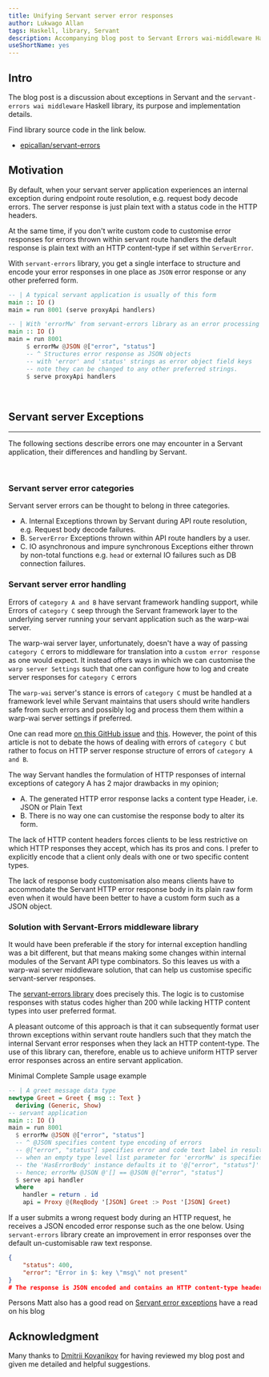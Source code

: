 ```yaml
---
title: Unifying Servant server error responses
author: Lukwago Allan
tags: Haskell, library, Servant
description: Accompanying blog post to Servant Errors wai-middleware Haskell library
useShortName: yes
---
```


## Intro

The blog post is a discussion about exceptions in Servant and the `servant-errors wai middleware` Haskell library, its purpose and implementation details.

Find library source code in the link below.

* [epicallan/servant-errors](@github)

## Motivation

By default, when your servant server application experiences an internal exception during endpoint route resolution, e.g. request body decode errors. The server response is just plain text with a status code in the HTTP headers.

At the same time, if you don't write custom code to customise error responses for errors thrown within servant route handlers the default response is plain text with an HTTP content-type if set within `ServerError`.

With `servant-errors`  library, you get a single interface to structure and encode your error responses in one place as `JSON` error response or any other preferred form.

```haskell
-- | A typical servant application is usually of this form
main :: IO ()
main = run 8001 (serve proxyApi handlers)

-- | With 'errorMw' from servant-errors library as an error processing middleware
main :: IO ()
main = run 8001
     $ errorMw @JSON @["error", "status"]
     -- ^ Structures error response as JSON objects
     -- with 'error' and 'status' strings as error object field keys
     -- note they can be changed to any other preferred strings.
     $ serve proxyApi handlers
```
<br />

## Servant server Exceptions

____________________________________________

The following sections describe errors one may encounter in a Servant application, their differences and handling
by Servant.

<br />

### Servant server error categories

Servant server errors can be thought to belong in three categories.

- A. Internal Exceptions thrown by Servant during API route resolution, e.g. Request body decode failures.
- B. `ServerError` Exceptions thrown within API route handlers by a user.
- C. IO asynchronous and impure synchronous Exceptions either thrown by non-total functions e.g. `head` or external IO failures such as DB connection failures.

### Servant server error handling

Errors of `category A and B` have servant framework handling support, while Errors of `category C` seep through the Servant framework layer to the underlying server running your servant application such as the warp-wai server.

The warp-wai server layer, unfortunately, doesn't have a way of passing `category C` errors to middleware for translation into a `custom error response` as one would expect. It instead offers ways in which we can customise the `warp server Settings` such that one can configure how to log and create server responses for `category C` errors

The `warp-wai` server's stance is errors of `category C` must be handled at a framework level while Servant maintains that users should write handlers safe from such errors and possibly log and process them them within a warp-wai server settings if preferred.

One can read more [on this GitHub issue](https://github.com/haskell-servant/servant/issues/779) and [this](https://github.com/haskell-servant/servant/issues/1192).
However, the point of this article is not to debate the hows of dealing with errors of `category C` but rather to focus on HTTP server response structure of errors of `category A and B`.

The way Servant handles the formulation of HTTP responses of internal exceptions of category A has 2 major drawbacks in my opinion;

- A. The generated HTTP error response lacks a content type Header, i.e. JSON or Plain Text
- B. There is no way one can customise the response body to alter its form.

The lack of HTTP content headers forces clients to be less restrictive on which HTTP responses they accept, which has its pros and cons. I prefer to explicitly encode that a client only deals with one or two specific content types.

The lack of response body customisation also means clients have to accommodate the Servant HTTP error response body in its plain raw form even when it would have been better to have a custom form such as a JSON object.

### Solution with Servant-Errors middleware library

It would have been preferable if the story for internal exception handling was a bit different, but that means making some changes within internal modules of the Servant API type combinators.
So this leaves us with a warp-wai server middleware solution, that can help us customise specific servant-server responses.

The [servant-errors library](https://github.com/epicallan/servant-errors) does precisely this. The logic is to customise responses with status codes higher than 200 while lacking HTTP content types into user preferred format.

A pleasant outcome of this approach is that it can subsequently format user thrown exceptions within servant route handlers such that they match the internal Servant error responses when they lack an HTTP content-type.
The use of this library can, therefore, enable us to achieve uniform HTTP server error responses across an entire servant application.

Minimal Complete Sample usage example

```haskell
-- | A greet message data type
newtype Greet = Greet { msg :: Text }
  deriving (Generic, Show)
-- servant application
main :: IO ()
main = run 8001
  $ errorMw @JSON @["error", "status"]
  -- ^ @JSON specifies content type encoding of errors
  -- @["error", "status"] specifies error and code text label in resulting JSON error response
  -- when an empty type level list parameter for 'errorMw' is specified
  -- the 'HasErrorBody' instance defaults it to '@["error", "status"]' for JSON and PlainText instances
  -- hence; errorMw @JSON @'[] == @JSON @["error", "status"]
  $ serve api handler
  where
    handler = return . id
    api = Proxy @(ReqBody '[JSON] Greet :> Post '[JSON] Greet)
```

If a user submits a wrong request body during an HTTP request, he receives a JSON encoded error response such as the one below. Using `servant-errors` library create an improvement in error responses over the default un-customisable raw text response.

```JSON
{
    "status": 400,
    "error": "Error in $: key \"msg\" not present"
}
# The response is JSON encoded and contains an HTTP content-type header plus a status code.
```

Persons Matt also has a good read on [Servant error exceptions](https://www.parsonsmatt.org/2017/06/21/exceptional_servant_handling.html) have a read on his blog

## Acknowledgment

Many thanks to [Dmitrii Kovanikov](https://kodimensional.dev/) for having reviewed my blog post and given me detailed and helpful suggestions.
